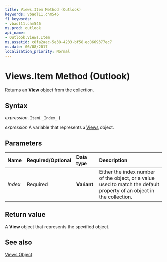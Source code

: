 ```yaml
---
title: Views.Item Method (Outlook)
keywords: vbaol11.chm546
f1_keywords:
- vbaol11.chm546
ms.prod: outlook
api_name:
- Outlook.Views.Item
ms.assetid: c8fa2aec-5e38-4233-bf58-ec8669377ec7
ms.date: 06/08/2017
localization_priority: Normal
---
```



# Views.Item Method (Outlook)

Returns an  **[View](Outlook.View.md)** object from the collection.


## Syntax

 _expression_. `Item`( `_Index_` )

_expression_ A variable that represents a [Views](./Outlook.Views.md) object.


## Parameters



|Name|Required/Optional|Data type|Description|
|:-----|:-----|:-----|:-----|
| _Index_|Required| **Variant**|Either the index number of the object, or a value used to match the default property of an object in the collection.|

## Return value

A  **View** object that represents the specified object.


## See also


[Views Object](Outlook.Views.md)

